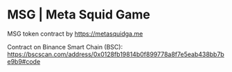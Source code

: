 # MSG | Meta Squid Game
MSG token contract by https://metasquidga.me 

Contract on Binance Smart Chain (BSC):
https://bscscan.com/address/0x0128fb19814b0f899778a8f7e5eab438bb7be9b9#code
